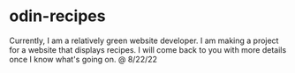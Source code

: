 # odin-recipes
Currently, I am a relatively green website developer.
I am making a project for a website that displays recipes.
I will come back to you with more details once I know what's going on. @ 8/22/22


